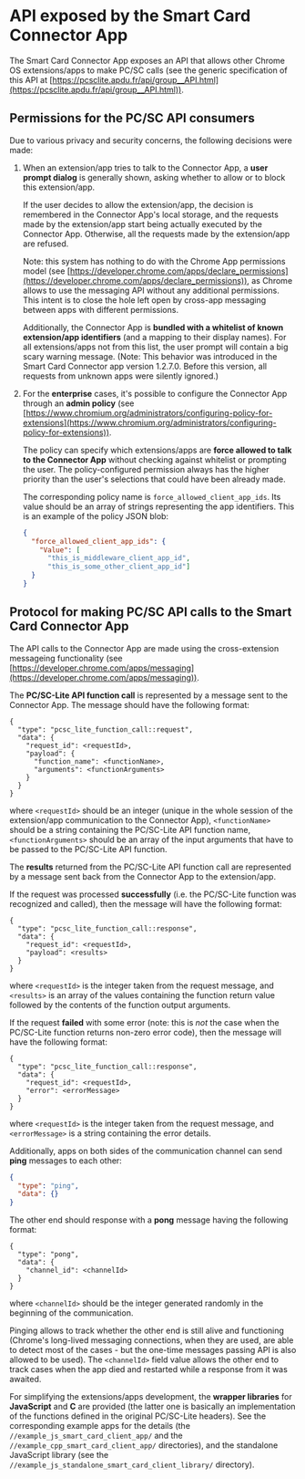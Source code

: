 # API exposed by the Smart Card Connector App

The Smart Card Connector App exposes an API that allows other Chrome OS
extensions/apps to make PC/SC calls (see the generic specification of this API
at
[https://pcsclite.apdu.fr/api/group__API.html](https://pcsclite.apdu.fr/api/group__API.html)).


## Permissions for the PC/SC API consumers

Due to various privacy and security concerns, the following decisions
were made:

1. When an extension/app tries to talk to the Connector App, a **user prompt
   dialog** is generally shown, asking whether to allow or to block this
   extension/app.

   If the user decides to allow the extension/app, the decision is remembered in
   the Connector App's local storage, and the requests made by the extension/app
   start being actually executed by the Connector App. Otherwise, all the
   requests made by the extension/app are refused.

   Note: this system has nothing to do with the Chrome App permissions model
   (see
   [https://developer.chrome.com/apps/declare_permissions](https://developer.chrome.com/apps/declare_permissions)),
   as Chrome allows to use the messaging API without any additional permissions.
   This intent is to close the hole left open by cross-app messaging between
   apps with different permissions.

   Additionally, the Connector App is **bundled with a whitelist of known
   extension/app identifiers** (and a mapping to their display names). For all
   extensions/apps not from this list, the user prompt will contain a big scary
   warning message. (Note: This behavior was introduced in the Smart Card
   Connector app version 1.2.7.0. Before this version, all requests from unknown
   apps were silently ignored.)

2. For the **enterprise** cases, it's possible to configure the Connector App
   through an **admin policy** (see
   [https://www.chromium.org/administrators/configuring-policy-for-extensions](https://www.chromium.org/administrators/configuring-policy-for-extensions)).

   The policy can specify which extensions/apps are **force allowed to talk to
   the Connector App** without checking against whitelist or prompting the user.
   The policy-configured permission always has the higher priority than the
   user's selections that could have been already made.

   The corresponding policy name is `force_allowed_client_app_ids`. Its value
   should be an array of strings representing the app identifiers. This is an
   example of the policy JSON blob:

   ```json
   {
     "force_allowed_client_app_ids": {
       "Value": [
         "this_is_middleware_client_app_id",
         "this_is_some_other_client_app_id"]
     }
   }
   ```


## Protocol for making PC/SC API calls to the Smart Card Connector App

The API calls to the Connector App are made using the cross-extension messageing
functionality (see
[https://developer.chrome.com/apps/messaging](https://developer.chrome.com/apps/messaging)).

The **PC/SC-Lite API function call** is represented by a message sent to the
Connector App. The message should have the following format:

```
{
  "type": "pcsc_lite_function_call::request",
  "data": {
    "request_id": <requestId>,
    "payload": {
      "function_name": <functionName>,
      "arguments": <functionArguments>
    }
  }
}
```

where `<requestId>` should be an integer (unique in the whole session of the
extension/app communication to the Connector App), `<functionName>` should be a
string containing the PC/SC-Lite API function name, `<functionArguments>`
should be an array of the input arguments that have to be passed to the
PC/SC-Lite API function.

The **results** returned from the PC/SC-Lite API function call are represented
by a message sent back from the Connector App to the extension/app.

If the request was processed **successfully** (i.e. the PC/SC-Lite function was
recognized and called), then the message will have the following format:

```
{
  "type": "pcsc_lite_function_call::response",
  "data": {
    "request_id": <requestId>,
    "payload": <results>
  }
}
```

where `<requestId>` is the integer taken from the request message, and
`<results>` is an array of the values containing the function return value
followed by the contents of the function output arguments.

If the request **failed** with some error (note: this is *not* the case when the
PC/SC-Lite function returns non-zero error code), then the message will have the
following format:

```
{
  "type": "pcsc_lite_function_call::response",
  "data": {
    "request_id": <requestId>,
    "error": <errorMessage>
  }
}
```

where `<requestId>` is the integer taken from the request message, and
`<errorMessage>` is a string containing the error details.

Additionally, apps on both sides of the communication channel can send **ping**
messages to each other:

```json
{
  "type": "ping",
  "data": {}
}
```

The other end should response with a **pong** message having the following
format:

```
{
  "type": "pong",
  "data": {
    "channel_id": <channelId>
  }
}
```

where `<channelId>` should be the integer generated randomly in the beginning of
the communication.

Pinging allows to track whether the other end is still alive and functioning
(Chrome's long-lived messaging connections, when they are used, are able to
detect most of the cases - but the one-time messages passing API is also allowed
to be used). The `<channelId>` field value allows the other end to track cases
when the app died and restarted while a response from it was awaited.

For simplifying the extensions/apps development, the **wrapper libraries** for
**JavaScript** and **C** are provided (the latter one is basically an
implementation of the functions defined in the original PC/SC-Lite headers). See
the corresponding example apps for the details (the
`//example_js_smart_card_client_app/` and the
`//example_cpp_smart_card_client_app/` directories), and the standalone
JavaScript library (see the `//example_js_standalone_smart_card_client_library/`
directory).
